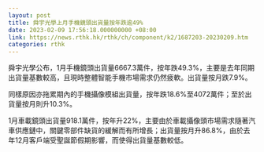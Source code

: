 ```yaml
---
layout: post
title: 舜宇光學上月手機鏡頭出貨量按年跌逾49%
date: 2023-02-09 17:56:18.000000000 +08:00
link: https://news.rthk.hk/rthk/ch/component/k2/1687203-20230209.htm
categories: rthk
---
```


舜宇光學公布，1月手機鏡頭出貨量6667.3萬件，按年跌49.3%，主要是去年同期出貨量基數較高，且現時整體智能手機市場需求仍然疲軟。出貨量按月跌7.9%。

同樣原因亦拖累期內的手機攝像模組出貨量，按年跌18.6%至4072萬件；至於出貨量按月則升10.3%。

1月車載鏡頭出貨量918.1萬件，按年升22%，主要由於車載攝像頭市場需求隨著汽車供應鏈中，關鍵零部件缺貨的緩解而有所增長；出貨量按月升86.8%，由於去年12月客戶端受聖誕節假期影響，而使得出貨量基數較低。
